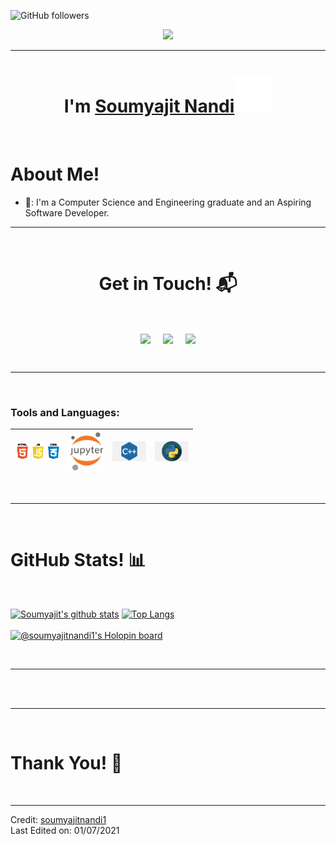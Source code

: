 ![GitHub followers](https://img.shields.io/github/followers/soumyajitnandi1?label=Follow&style=social)

<p align="center">
  <img src="https://miro.medium.com/max/2048/1*OohqW5DGh9CQS4hLY5FXzA.png" height="230"/>
</p>
<hr>
<h1 align="center">I'm <a href="https://github.com/soumyajitnandi1">Soumyajit Nandi<a><img src="https://github.com/Kathryn-Jie/Kathryn-Jie/blob/main/wave.gif" width="60px"/></h1>

<Br>

  
<h1>About Me!</h1>

- 🏫: I'm a Computer Science and Engineering graduate and an Aspiring Software Developer.
  
<hr>
<Br>
<h1 align="center">Get in Touch! 📬</h1>
<Br>
<p align="center">
<a href="https://linkedin.com/in/soumyajit-nandi-683155178" target="blank"><img align="center" src="https://img.shields.io/badge/soumyajit-nandi-683155178?style=for-the-badge&logo=linkedin&logoColor=white" /></a> &nbsp;&nbsp;&nbsp;  <a href="mailto:soumyajitnandi1@gmail.com" target="blank"><img align="center" src="https://img.shields.io/badge/soumyajitnandi1@gmail.com-D14836?style=for-the-badge&logo=gmail&logoColor=white" /></a>    &nbsp;&nbsp;&nbsp;       <a href="https://github.com/soumyajitnandi1" target="blank"><img align="center" src="https://img.shields.io/badge/soumyajitnandi1-100000?style=for-the-badge&logo=github&logoColor=white" /></a>
</p>
  

  

<Br>
<hr>
<Br>

  
### Tools and Languages:
| [<img src="https://github.com/Aritra-Mondal/Aritra-Mondal/blob/main/1499794874html5-js-css3-logo-png.png" width="74">](https://en.wikipedia.org/wiki/HTML) |  [<img src="https://github.com/Aritra-Mondal/Aritra-Mondal/blob/main/518px-Jupyter_logo.svg.png" alt="jupyter logo" width="54">](https://jupyter.org/) |  [<img src="https://github.com/Aritra-Mondal/Aritra-Mondal/blob/main/C%2B%2B.png" alt="C++ logo" width="54">](https://en.wikipedia.org/wiki/C%2B%2B) |  [<img src="https://github.com/Aritra-Mondal/Aritra-Mondal/blob/main/python-logo.png" alt="python logo" width="54">](https://www.python.org/) 
|---|---|---|---|
  
 

<Br>
<hr>
<Br>
<h1>GitHub Stats! 📊</h1>
<Br>
  
[![Soumyajit's github stats](https://github-readme-stats.vercel.app/api?username=soumyajitnandi1&show_icons=true&theme=merko)](https://github.com/Soumyajitnandi1/github-readme-stats) [![Top Langs](https://github-readme-stats.vercel.app/api/top-langs/?username=soumyajitnandi1&layout=compact&theme=merko)](https://github.com/soumyajitnandi1/github-readme-stats)
<br>
<br>
[![@soumyajitnandi1's Holopin board](https://holopin.io/api/user/board?user=rphi)](https://holopin.io/@soumyajitnandi1)
 
<Br>
<hr>
<Br>

  
  
  
<Br>
<hr>
<Br>
<h1>Thank You! 🤵 </h1>
<Br>

------
  
Credit: [soumyajitnandi1](https://github.com/soumyajitnandi1)<br>
Last Edited on: 01/07/2021
